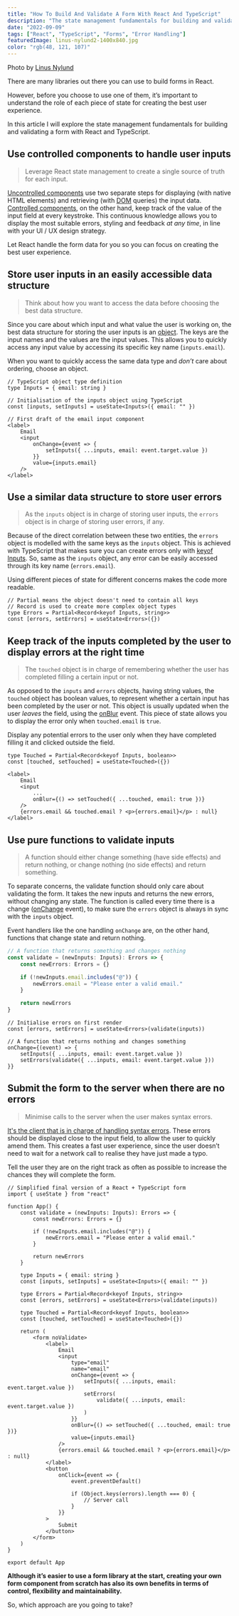 ```yaml
---
title: "How To Build And Validate A Form With React And TypeScript"
description: "The state management fundamentals for building and validating a form with React and TypeScript to create the best user experience."
date: "2022-09-09"
tags: ["React", "TypeScript", "Forms", "Error Handling"]
featuredImage: linus-nylund2-1400x840.jpg
color: "rgb(48, 121, 107)"
---
```


<figcaption>
    <p>Photo by <a href="https://unsplash.com/photos/UCIZh0-OYPw" target="_blank">Linus Nylund</a></p>
</figcaption>

There are many libraries out there you can use to build forms in React.

However, before you choose to use one of them, it’s important to understand the role of each piece of state for creating the best user experience.

In this article I will explore the state management fundamentals for building and validating a form with React and TypeScript.

## Use controlled components to handle user inputs

> Leverage React state management to create a single source of truth for each input.

[Uncontrolled components](https://reactjs.org/docs/uncontrolled-components.html) use two separate steps for displaying (with native HTML elements) and retrieving (with [DOM](https://developer.mozilla.org/en-US/docs/Web/API/Document_Object_Model/Introduction) queries) the input data. [Controlled components](https://reactjs.org/docs/forms.html#controlled-components), on the other hand, keep track of the value of the input field at every keystroke. This continuous knowledge allows you to display the most suitable errors, styling and feedback _at any time_, in line with your UI / UX design strategy.

Let React handle the form data for you so you can focus on creating the best user experience.

## Store user inputs in an easily accessible data structure

> Think about how you want to access the data before choosing the best data structure.

Since you care about which input and what value the user is working on, the best data structure for storing the user inputs is an [object](https://www.typescriptlang.org/docs/handbook/2/objects.html). The keys are the input names and the values are the input values. This allows you to quickly access any input value by accessing its specific key name (`inputs.email`).

When you want to quickly access the same data type and _don’t_ care about ordering, choose an object.

```tsx
// TypeScript object type definition
type Inputs = { email: string }

// Initialisation of the inputs object using TypeScript
const [inputs, setInputs] = useState<Inputs>({ email: "" })
```

```tsx
// First draft of the email input component
<label>
    Email
    <input
        onChange={event => {
            setInputs({ ...inputs, email: event.target.value })
        }}
        value={inputs.email}
    />
</label>
```

## Use a similar data structure to store user errors

> As the `inputs` object is in charge of storing user inputs, the `errors` object is in charge of storing user errors, if any.

Because of the direct correlation between these two entities, the `errors` object is modelled with the same keys as the `inputs` object. This is achieved with TypeScript that makes sure you can create errors only with [keyof Inputs](https://www.typescriptlang.org/docs/handbook/2/keyof-types.html). So, same as the `inputs` object, any error can be easily accessed through its key name (`errors.email`).

Using different pieces of state for different concerns makes the code more readable.

```tsx
// Partial means the object doesn't need to contain all keys
// Record is used to create more complex object types
type Errors = Partial<Record<keyof Inputs, string>>
const [errors, setErrors] = useState<Errors>({})
```

## Keep track of the inputs completed by the user to display errors at the right time

> The `touched` object is in charge of remembering whether the user has completed filling a certain input or not.

As opposed to the `inputs` and `errors` objects, having string values, the `touched` object has boolean values, to represent whether a certain input has been completed by the user or not. This object is usually updated when the user _leaves_ the field, using the [onBlur](https://www.w3schools.com/jsref/event_onblur.asp) event. This piece of state allows you to display the error only when `touched.email` is `true`.

Display any potential errors to the user only when they have completed filling it and clicked outside the field.

```tsx
type Touched = Partial<Record<keyof Inputs, boolean>>
const [touched, setTouched] = useState<Touched>({})
```

```tsx
<label>
    Email
    <input
        ...
        onBlur={() => setTouched({ ...touched, email: true })}
    />
    {errors.email && touched.email ? <p>{errors.email}</p> : null}
</label>
```

## Use pure functions to validate inputs

> A function should either change something (have side effects) and return nothing, or change nothing (no side effects) and return something.

To separate concerns, the validate function should only care about validating the form. It takes the new inputs and returns the new errors, without changing any state. The function is called every time there is a change ([onChange](https://www.w3schools.com/jsref/event_onchange.asp) event), to make sure the `errors` object is always in sync with the `inputs` object.

Event handlers like the one handling `onChange` are, on the other hand, functions that change state and return nothing.

```jsx
// A function that returns something and changes nothing
const validate = (newInputs: Inputs): Errors => {
    const newErrors: Errors = {}

    if (!newInputs.email.includes("@")) {
        newErrors.email = "Please enter a valid email."
    }

    return newErrors
}
```

```tsx
// Initialise errors on first render
const [errors, setErrors] = useState<Errors>(validate(inputs))
```

```tsx
// A function that returns nothing and changes something
onChange={(event) => {
    setInputs({ ...inputs, email: event.target.value })
    setErrors(validate({ ...inputs, email: event.target.value }))
}}
```

## Submit the form to the server when there are no errors

> Minimise calls to the server when the user makes syntax errors.

[It's the client that is in charge of handling syntax errors](https://www.andreadiotallevi.com/blog/the-3-types-of-errors-you-need-to-handle-to-help-your-users-submit-a-web-form). These errors should be displayed close to the input field, to allow the user to quickly amend them. This creates a fast user experience, since the user doesn’t need to wait for a network call to realise they have just made a typo.

Tell the user they are on the right track as often as possible to increase the chances they will complete the form.

```tsx
// Simplified final version of a React + TypeScript form
import { useState } from "react"

function App() {
    const validate = (newInputs: Inputs): Errors => {
        const newErrors: Errors = {}

        if (!newInputs.email.includes("@")) {
            newErrors.email = "Please enter a valid email."
        }

        return newErrors
    }

    type Inputs = { email: string }
    const [inputs, setInputs] = useState<Inputs>({ email: "" })

    type Errors = Partial<Record<keyof Inputs, string>>
    const [errors, setErrors] = useState<Errors>(validate(inputs))

    type Touched = Partial<Record<keyof Inputs, boolean>>
    const [touched, setTouched] = useState<Touched>({})

    return (
        <form noValidate>
            <label>
                Email
                <input
                    type="email"
                    name="email"
                    onChange={event => {
                        setInputs({ ...inputs, email: event.target.value })
                        setErrors(
                            validate({ ...inputs, email: event.target.value })
                        )
                    }}
                    onBlur={() => setTouched({ ...touched, email: true })}
                    value={inputs.email}
                />
                {errors.email && touched.email ? <p>{errors.email}</p> : null}
            </label>
            <button
                onClick={event => {
                    event.preventDefault()

                    if (Object.keys(errors).length === 0) {
                        // Server call
                    }
                }}
            >
                Submit
            </button>
        </form>
    )
}

export default App
```

**Although it’s easier to use a form library at the start, creating your own form component from scratch has also its own benefits in terms of control, flexibility and maintainability.**

So, which approach are you going to take?
